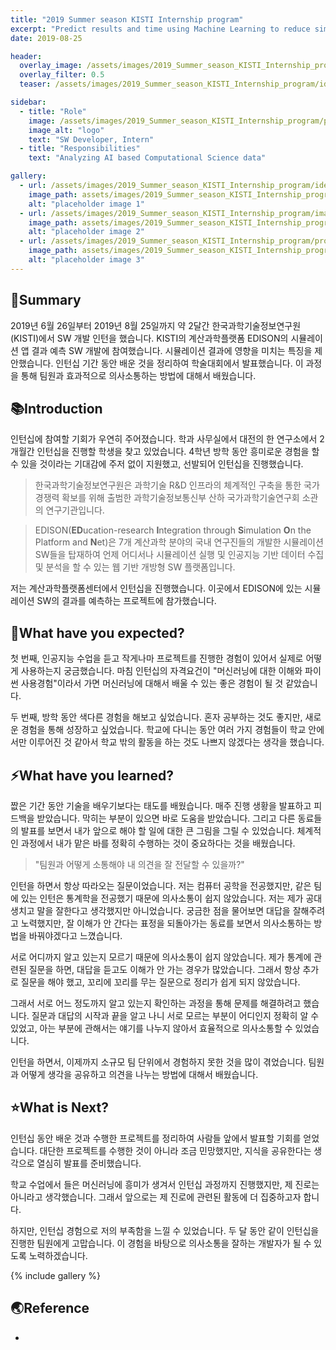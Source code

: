 ```yaml
---
title: "2019 Summer season KISTI Internship program"
excerpt: "Predict results and time using Machine Learning to reduce simulation costs"
date: 2019-08-25

header:
  overlay_image: /assets/images/2019_Summer_season_KISTI_Internship_program/identity.jpg
  overlay_filter: 0.5
  teaser: /assets/images/2019_Summer_season_KISTI_Internship_program/identity.jpg

sidebar:
  - title: "Role"
    image: /assets/images/2019_Summer_season_KISTI_Internship_program/profile.jpg
    image_alt: "logo"
    text: "SW Developer, Intern"
  - title: "Responsibilities"
    text: "Analyzing AI based Computational Science data"

gallery:
  - url: /assets/images/2019_Summer_season_KISTI_Internship_program/identity.jpg
    image_path: assets/images/2019_Summer_season_KISTI_Internship_program/identity.jpg
    alt: "placeholder image 1"
  - url: /assets/images/2019_Summer_season_KISTI_Internship_program/image-1.jpg
    image_path: assets/images/2019_Summer_season_KISTI_Internship_program/image-1.jpg
    alt: "placeholder image 2"
  - url: /assets/images/2019_Summer_season_KISTI_Internship_program/profile.jpg
    image_path: assets/images/2019_Summer_season_KISTI_Internship_program/profile.jpg
    alt: "placeholder image 3"
---
```


## 🎯Summary

2019년 6월 26일부터 2019년 8월 25일까지 약 2달간 한국과학기술정보연구원(KISTI)에서 SW 개발 인턴을 했습니다.
KISTI의 계산과학플랫폼 EDISON의 시뮬레이션 앱 결과 예측 SW 개발에 참여했습니다.
시뮬레이션 결과에 영향을 미치는 특징을 제안했습니다.
인턴십 기간 동안 배운 것을 정리하여 학술대회에서 발표했습니다.
이 과정을 통해 팀원과 효과적으로 의사소통하는 방법에 대해서 배웠습니다.

## 📚Introduction

인턴십에 참여할 기회가 우연히 주어졌습니다.
학과 사무실에서 대전의 한 연구소에서 2개월간 인턴십을 진행할 학생을 찾고 있었습니다.
4학년 방학 동안 흥미로운 경험을 할 수 있을 것이라는 기대감에 주저 없이 지원했고, 선발되어 인턴십을 진행했습니다.

> 한국과학기술정보연구원은 과학기술 R&D 인프라의 체계적인 구축을 통한 국가 경쟁력 확보를 위해 출범한 과학기술정보통신부 산하 국가과학기술연구회 소관의 연구기관입니다.

> EDISON(**ED**ucation-research **I**ntegration through **S**imulation **O**n the Platform and **N**et)은 7개 계산과학 분야의 국내 연구진들의 개발한 시뮬레이션 SW들을 탑재하여 언제 어디서나 시뮬레이션 실행 및 인공지능 기반 데이터 수집 및 분석을 할 수 있는 웹 기반 개방형 SW 플랫폼입니다.

저는 계산과학플랫폼센터에서 인턴십을 진행했습니다. 이곳에서 EDISON에 있는 시뮬레이션 SW의 결과를 예측하는 프로젝트에 참가했습니다.

## 🙏What have you expected?

첫 번째, 인공지능 수업을 듣고 작게나마 프로젝트를 진행한 경험이 있어서 실제로 어떻게 사용하는지 궁금했습니다.
마침 인턴십의 자격요건이 "머신러닝에 대한 이해와 파이썬 사용경험"이라서 가면 머신러닝에 대해서 배울 수 있는 좋은 경험이 될 것 같았습니다.

두 번째, 방학 동안 색다른 경험을 해보고 싶었습니다.
혼자 공부하는 것도 좋지만, 새로운 경험을 통해 성장하고 싶었습니다.
학교에 다니는 동안 여러 가지 경험들이 학교 안에서만 이루어진 것 같아서 학교 밖의 활동을 하는 것도 나쁘지 않겠다는 생각을 했습니다.

## ⚡What have you learned?

짮은 기간 동안 기술을 배우기보다는 태도를 배웠습니다.
매주 진행 생황을 발표하고 피드백을 받았습니다.
막히는 부분이 있으면 바로 도움을 받았습니다.
그리고 다른 동료들의 발표를 보면서 내가 앞으로 해야 할 일에 대한 큰 그림을 그릴 수 있었습니다.
체계적인 과정에서 내가 맡은 바를 정확히 수행하는 것이 중요하다는 것을 배웠습니다.

> "팀원과 어떻게 소통해야 내 의견을 잘 전달할 수 있을까?"

인턴을 하면서 항상 따라오는 질문이었습니다.
저는 컴퓨터 공학을 전공했지만, 같은 팀에 있는 인턴은 통계학을 전공했기 때문에 의사소통이 쉽지 않았습니다.
저는 제가 공대생치고 말을 잘한다고 생각했지만 아니었습니다.
궁금한 점을 물어보면 대답을 잘해주려고 노력했지만, 잘 이해가 안 간다는 표정을 되돌아가는 동료를 보면서 의사소통하는 방법을 바꿔야겠다고 느꼈습니다.

서로 어디까지 알고 있는지 모르기 때문에 의사소통이 쉽지 않았습니다.
제가 통계에 관련된 질문을 하면, 대답을 듣고도 이해가 안 가는 경우가 많았습니다.
그래서 항상 추가로 질문을 해야 했고, 꼬리에 꼬리를 무는 질문으로 정리가 쉽게 되지 않았습니다.

그래서 서로 어느 정도까지 알고 있는지 확인하는 과정을 통해 문제를 해결하려고 했습니다.
질문과 대답의 시작과 끝을 알고 나니 서로 모르는 부분이 어디인지 정확히 알 수 있었고, 아는 부분에 관해서는 얘기를 나누지 않아서 효율적으로 의사소통할 수 있었습니다.

인턴을 하면서, 이제까지 소규모 팀 단위에서 경험하지 못한 것을 많이 겪었습니다.
팀원과 어떻게 생각을 공유하고 의견을 나누는 방법에 대해서 배웠습니다.

## ⭐What is Next?

인턴십 동안 배운 것과 수행한 프로젝트를 정리하여 사람들 앞에서 발표할 기회를 얻었습니다.
대단한 프로젝트를 수행한 것이 아니라 조금 민망했지만, 지식을 공유한다는 생각으로 열심히 발표를 준비했습니다.

학교 수업에서 들은 머신러닝에 흥미가 생겨서 인턴십 과정까지 진행했지만, 제 진로는 아니라고 생각했습니다.
그래서 앞으로는 제 진로에 관련된 활동에 더 집중하고자 합니다.

하지만, 인턴십 경험으로 저의 부족함을 느낄 수 있었습니다. 
두 달 동안 같이 인턴십을 진행한 팀원에게 고맙습니다.
이 경험을 바탕으로 의사소통을 잘하는 개발자가 될 수 있도록 노력하겠습니다.

{% include gallery %}

## 🌏Reference
 - 